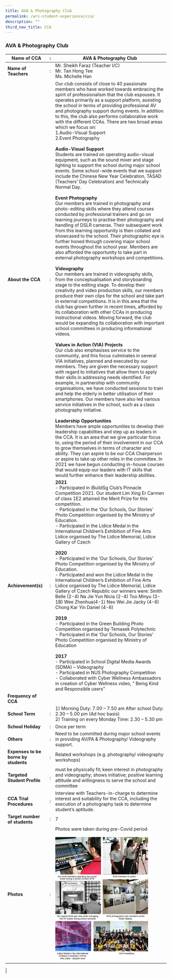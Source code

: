 ```yaml
---
title: AVA & Photography Club
permalink: /wrs-student-experience/cca/
description: ""
third_nav_title: CCA
---
```

### **AVA & Photography Club**

| Name of CCA | : | AVA & Photography Club |
|---|---|---|
| **Name of Teachers** | : | Mr. Sheikh Faraz (Teacher I/C)<br> Mr. Tan Hong Tee <br>Ms. Michelle Han |
| **About the CCA** | : | Our club consists of close to 40 passionate members who have worked towards embracing the spirit of professionalism that the club espouses. It operates primarily as a support platform, assisting the school in terms of providing professional AV and photography support during events. In addition to this, the club also performs collaborative work with the different CCAs. There are two broad areas which we focus on: <br>1.Audio-Visual Support<br>2.Event Photography <br><br>**Audio-Visual Support**<br> Students are trained on operating audio-visual equipment, such as the sound mixer and stage lighting to support the school during major school events. Some school-wide events that we support include the Chinese New Year Celebration, TASAD (Teachers’ Day Celebration) and Technically Normal Day. <br><br>**Event Photography**<br> Our members are trained in photography and photo-editing skills where they attend courses conducted by professional trainers and go on learning journeys to practise their photography and handling of DSLR cameras. Their subsequent work from this learning opportunity is then collated and showcased to the school. Their photographic eye is further honed through covering major school events throughout the school year. Members are also afforded the opportunity to take part in external photography workshops and competitions.<br><br> **Videography** <br>Our members are trained in videography skills, from the conceptualisation and storyboarding stage to the editing stage. To develop their creativity and video production skills, our members produce their own clips for the school and take part in external competitions. It is in this area that the club has grown further in recent times, afforded by its collaboration with other CCAs in producing instructional videos. Moving forward, the club would be expanding its collaboration with important school committees in producing informational videos. <br><br>**Values in Action (VIA) Projects**<br> Our club also emphasises service to the community, and this focus culminates in several VIA initiatives, planned and executed by our members. They are given the necessary support with regard to initiatives that allow them to apply their skills in addressing needs identified. For example, in partnership with community organisations, we have conducted sessions to train and help the elderly in better utilisation of their smartphones. Our members have also led various service initiatives in the school, such as a class photography initiative. <br><br>**Leadership Opportunities**<br> Members have ample opportunities to develop their leadership capabilities and step up as leaders in the CCA. It is an area that we give particular focus to, using the period of their involvement in our CCA to grow themselves in terms of character and ability. They can aspire to be our CCA Chairperson or aspire to take up other roles in the committee. In 2021 we have begun conducting in-house courses that would equip our leaders with IT skills that would further enhance their leadership abilities. |
| **Achievement(s)** | : | **2021**<br> - Participated in iBuildSg Club’s Pinnacle Competition 2021. Our student Lim Xing Er Carmen of class 1E2 attained the Merit Prize for this competition. <br>- Participated in the ‘Our Schools, Our Stories’ Photo Competition organised by the Ministry of Education. <br>- Participated in the Lidice Medal in the International Children’s Exhibition of Fine Arts Lidice organised by The Lidice Memorial, Lidice Gallery of Czech <br><br>**2020**<br> - Participated in the ‘Our Schools, Our Stories’ Photo Competition organised by the Ministry of Education. <br>- Participated and won the Lidice Medal in the International Children’s Exhibition of Fine Arts Lidice organised by The Lidice Memorial, Lidice Gallery of Czech Republic our winners were: Smith Belle (2-4) Na Jie Yun Nicia (2-4) Too Minyu (3-1B) Wee Zhenhua(4-1) Neo Wei Jie Jacky (4-6)  Chong Kar Yin Daniel (4-6)<br><br> **2019**<br> - Participated in the Green Building Photo Competition organised by Temasek Polytechnic <br>- Participated in the ‘Our Schools, Our Stories’ Photo Competition organised by Ministry of Education <br><br>**2017**<br> - Participated in School Digital Media Awards (SDMA) – Videography <br>- Participated in NUS Photography Competition <br>- Collaborated with Cyber Wellness Ambassadors in creation of Cyber Wellness video, “ Being Kind and Responsible users” |
| **Frequency of CCA** |   |   |
| **School Term** | : | 1) Morning Duty: 7.00 – 7.50 am   After school Duty: 2.30 – 5.00 pm (Ad hoc basis) <br>2) Training on every Monday     Time: 2.30 – 5.30 pm |
| **School Holiday** | : | Once per term |
| **Others** | : | Need to be committed during major school events in providing AV/PA & Photography/ Videography support. |
| **Expenses to be borne by students** | : | Related workshops (e.g. photography/ videography workshops) |
| **Targeted Student Profile** | : | must be physically fit; keen interest in photography and videography; shows initiative; positive learning attitude and willingness to serve the school and committee |
| **CCA Trial Procedures** | : | Interview with Teachers-in-charge to determine interest and suitability for the CCA, including the execution of a photography task to determine student’s aptitude. |
| **Target number of students** | : | 7 |
| **Photos** | : | Photos were taken during pre-Covid period <br><br><img style="width:85%" src="/images/ava.jpg">
|